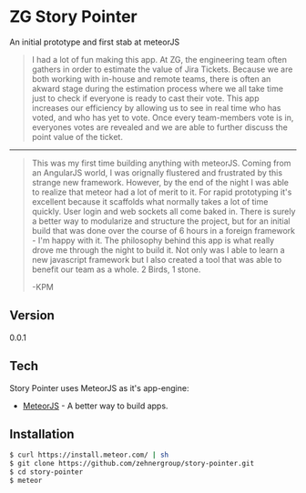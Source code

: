 ZG Story Pointer
=========

An initial prototype and first stab at meteorJS

> I had a lot of fun making this app. At ZG, the engineering team often gathers in order to estimate the value of Jira Tickets. Because we are both working with in-house and remote teams, there is often an akward stage during the estimation process where we all take time just to check if everyone is ready to cast their vote. This app increases our efficiency by allowing us to see in real time who has voted, and who has yet to vote. Once every team-members vote is in, everyones votes are revealed and we are able to further discuss the point value of the ticket. 
> 
> 
---
> This was my first time building anything with meteorJS. Coming from an AngularJS world, I was orignally flustered and frustrated by this strange new framework. However, by the end of the night I was able to realize that meteor had a lot of merit to it. For rapid prototyping it's excellent because it scaffolds what normally takes a lot of time quickly. User login and web sockets all come baked in. There is surely a better way to modularize and structure the project, but for an initial build that was done over the course of 6 hours in a foreign framework - I'm happy with it. The philosophy behind this app is what really drove me through the night to build it. Not only was I able to learn a new javascript framework but I also created a tool that was able to benefit our team as a whole. 2 Birds, 1 stone.
>
>-KPM

Version
----

0.0.1

Tech
-----------

Story Pointer uses MeteorJS as it's app-engine: 

* [MeteorJS] - A better way to build apps.

Installation
--------------

```sh
$ curl https://install.meteor.com/ | sh
$ git clone https://github.com/zehnergroup/story-pointer.git
$ cd story-pointer
$ meteor
```

[MeteorJS]:https://www.meteor.com
